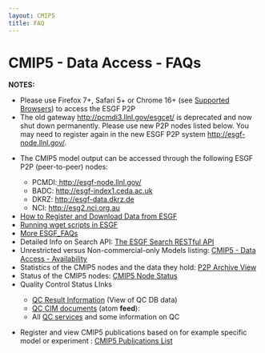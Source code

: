 ```yaml
---
layout: CMIP5
title: FAQ
---
```


# CMIP5 - Data Access - FAQs

<div>
<strong>NOTES: </strong>
    <div class="indent">
        <ul>
            <li> Please use Firefox 7+, Safari 5+ or Chrome 16+ (see <a href="https://github.com/ESGF/esgf.github.io/wiki/ESGF_Supported_Browsers">Supported Browsers</a>) to access the ESGF P2P </li>
            <li> The old gateway <a href="http://pcmdi3.llnl.gov/esgcet/">http://pcmdi3.llnl.gov/esgcet/</a> is deprecated and now shut down permanently. Please use new P2P nodes listed below. You may need to register again in the new ESGF P2P system <a href="http://esgf-node.llnl.gov/" target="_blank"> http://esgf-node.llnl.gov/</a>. </li>
            <!-- <li> The NCAR site works differently than all other nodes. To download the CESM1 and CCSM data you will need to login to NCAR gateway (www.earthsystemgrid.org) with your openid </li>-->
        </ul>
    </div>
</div>
<ul>
    <li>
        The CMIP5 model output can be accessed through the following ESGF P2P (peer-to-peer) nodes: 
        <div class="indent">
            <ul>
                <li>PCMDI:<a href="http://esgf-node.llnl.gov/" target="_blank"> http://esgf-node.llnl.gov/</a></li>
                <li>BADC: <a href="http://esgf-index1.ceda.ac.uk" target="_blank">http://esgf-index1.ceda.ac.uk</a></li>
                <li>DKRZ: <a href="http://esgf-data.dkrz.de" target="_blank">http://esgf-data.dkrz.de</a></li>
                <!--  <li>NCAR: <a href="http://www.earthsystemgrid.org">http://www.earthsystemgrid.org</a></li>-->
                <li>NCI: <a href="http://esg2.nci.org.au" target="_blank">http://esg2.nci.org.au</a> </li>
            </ul>
        </div>
    </li>
    <li> <a href="http://www.esgf.org/wiki/ESGF_Data_Download">How to Register and Download Data from ESGF</a></li>
    <li> <a href="http://www.esgf.org/wiki/ESGF_wget_FAQ">Running wget scripts in ESGF </a></li>
    <li> <a href="http://www.esgf.org/wiki/ESGF_FAQs">More ESGF_FAQs</a></li>
    <li> Detailed Info on Search API: <a href="http://www.esgf.org/wiki/ESGF_Search_REST_API">The ESGF Search RESTful API</a></li>
    <li> Unrestricted versus Non-commercial-only Models listing: <a href="availability.html">CMIP5 - Data Access - Availability</a></li>
    <li> Statistics of the CMIP5 nodes and the data they hold: <a href="http://www.esgf.org/wiki/Cmip5Status/P2PArchiveView"> P2P Archive View</a></li>
    <li> Status of the CMIP5 nodes: <a href="http://www.esgf.org/wiki/Cmip5Status/CMIP5NodeStatus"> CMIP5 Node Status</a></li>
    <li>
        Quality Control Status LInks  
        <p>
        </p>
        <div class="indent">
            <ul>
                <li> <a href="http://cera-www.dkrz.de/WDCC/CMIP5/QCResult.jsp">QC Result Information</a> (View of QC DB data) </li>
                <li><a href="http://cera-www.dkrz.de/WDCC/CMIP5/feed">QC CIM documents</a> (atom <strong>feed</strong>):  </li>
                <li> All <a href="https://redmine.dkrz.de/collaboration/projects/cmip5-qc/wiki/Qc_esg">QC services</a> and some information on QC  </li>
            </ul>
        </div>
        <p></p>
    </li>
    <li> Register and view CMIP5 publications based on for example specific model or experiment :  <a href="http://cmip.llnl.gov/cmip5/publications/allpublications"> CMIP5 Publications List </a></li>
</ul>